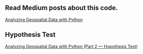 ## Read Medium posts about this code.

[Analyzing Geospatial Data with Python](https://towardsdatascience.com/analyzing-geospatial-data-with-python-7244c1b9e302)

## Hypothesis Test

[Analyzing Geospatial Data with Python (Part 2 — Hypothesis Test)](https://medium.com/towards-data-science/analyzing-geospatial-data-with-python-part-2-hypothesis-test-fe3f3f18fc82)

